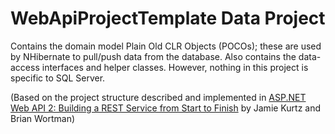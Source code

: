 ﻿# WebApiProjectTemplate Data Project

Contains the domain model Plain Old CLR Objects (POCOs); these are used by NHibernate to pull/push data from the database. Also contains the data-access interfaces and helper classes. However, nothing in this project is specific to SQL Server.

(Based on the project structure described and implemented in [ASP.NET Web API 2: Building a REST Service from Start to Finish](http://www.amazon.com/ASP-NET-Web-API-Building-Service/dp/1484201108/ref=sr_1_1?ie=UTF8&qid=1429269153&sr=8-1&keywords=9781484201107) by Jamie Kurtz and Brian Wortman)